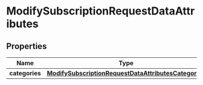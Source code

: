 
# ModifySubscriptionRequestDataAttributes

## Properties
| Name | Type | Description | Notes |
| ------------ | ------------- | ------------- | ------------- |
| **categories** | [**ModifySubscriptionRequestDataAttributesCategories**](ModifySubscriptionRequestDataAttributesCategories.md) |  |  [optional] |



